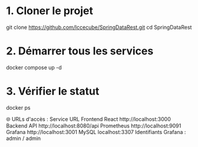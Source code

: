# 1. Cloner le projet
git clone https://github.com/Iccecube/SpringDataRest.git
cd SpringDataRest

# 2. Démarrer tous les services 
docker compose up -d

# 3. Vérifier le statut
docker ps

🌐 URLs d'accès :
Service	URL
Frontend React	http://localhost:3000
Backend API	http://localhost:8080/api
Prometheus	http://localhost:9091
Grafana	http://localhost:3001
MySQL	localhost:3307
Identifiants Grafana : admin / admin
